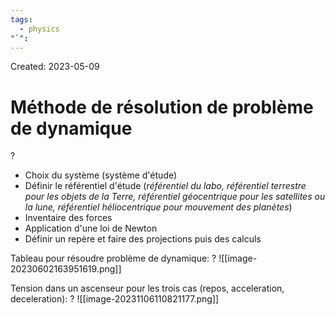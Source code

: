 ```yaml
---
tags:
  - physics
"`":
---
```

Created: 2023-05-09

# Méthode de résolution de problème de dynamique
?
- Choix du système (système d'étude)
- Définir le référentiel d'étude (*référentiel du labo, référentiel terrestre pour les objets de la Terre, référentiel géocentrique pour les satellites ou la lune, référentiel héliocentrique pour mouvement des planètes*)
- Inventaire des forces
- Application d'une loi de Newton
- Définir un repère et faire des projections puis des calculs
<!--SR:!2024-04-10,59,150-->


Tableau pour résoudre problème de dynamique:
?
![[image-20230602163951619.png]]
<!--SR:!2025-06-13,497,264-->


Tension dans un ascenseur pour les trois cas (repos, acceleration, deceleration):
?
![[image-20231106110821177.png]]
<!--SR:!2024-04-16,20,161-->

